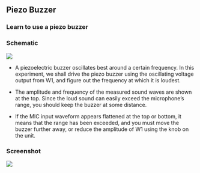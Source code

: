 Piezo Buzzer
---

###  Learn to use a piezo buzzer

### Schematic

![](https://fossasia.github.io/pslab-experiments/images/schematics/PiezoBuzzer.svg)

* A piezoelectric buzzer oscillates best around a certain frequency. In this experiment, we shall drive the piezo buzzer using the oscillating voltage output from W1, and figure out the frequency at which it is loudest.

* The amplitude and frequency of the measured sound waves are shown at the top. Since the loud sound can easily exceed the microphone’s range, you should keep the buzzer at some distance.

* If the MIC input waveform appears flattened at the top or bottom, it means that the range has been exceeded, and you must move the buzzer further away, or reduce the amplitude of W1 using the knob on the unit.

### Screenshot

![](https://fossasia.github.io/pslab-experiments/images/screenshots/piezoBuzzer.png)
